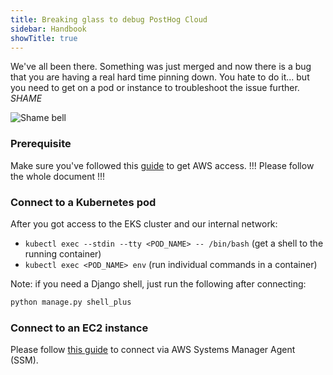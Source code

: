 ```yaml
---
title: Breaking glass to debug PostHog Cloud
sidebar: Handbook
showTitle: true
---
```


We've all been there. Something was just merged and now there is a bug that you are having a real hard time pinning down.
You hate to do it... but you need to get on a pod or instance to troubleshoot the issue further. _SHAME_

![Shame bell](https://media0.giphy.com/media/vX9WcCiWwUF7G/200.gif)

### Prerequisite

Make sure you've followed this [guide](https://github.com/PostHog/posthog-cloud-infra/tree/main/terraform/environments)
to get AWS access. !!! Please follow the whole document !!!

### Connect to a Kubernetes pod
After you got access to the EKS cluster and our internal network:

- `kubectl exec --stdin --tty <POD_NAME> -- /bin/bash` (get a shell to the running container)
- `kubectl exec <POD_NAME> env` (run individual commands in a container)

Note: if you need a Django shell, just run the following after connecting:

```bash
python manage.py shell_plus
```

### Connect to an EC2 instance
Please follow [this guide](https://github.com/PostHog/posthog-cloud-infra/tree/main/terraform/environments#ssh-to-an-instance-via-aws-ssm) to connect via AWS Systems Manager Agent (SSM).
